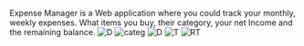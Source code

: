 Expense Manager is a Web application where you could track your monthly, weekly expenses. What items you buy, their category, your net Income and the remaining balance. ![D](https://github.com/MehmoodUlHassan2/Expense-Manager/assets/112276752/ffba67a8-2325-45f0-aee7-4dcdab51b76f)
![categ](https://github.com/MehmoodUlHassan2/Expense-Manager/assets/112276752/07d4ee21-6366-4fa6-9991-2d7c7483f1ea)
![D](https://github.com/MehmoodUlHassan2/Expense-Manager/assets/112276752/bc7feebd-8fb3-4a7b-9847-24e17a19b54e)
![T](https://github.com/MehmoodUlHassan2/Expense-Manager/assets/112276752/42e0c71e-8f31-49c8-bc9f-b71f9829c3a7)
![RT](https://github.com/MehmoodUlHassan2/Expense-Manager/assets/112276752/2b9ff23f-fd49-447e-9878-d21a51cc712e)
